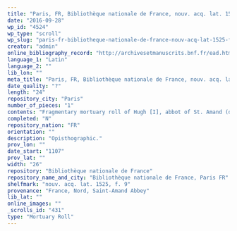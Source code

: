 ```yaml
---
title: "Paris, FR, Bibliothèque nationale de France, nouv. acq. lat. 1525, f. 9"
date: "2016-09-28"
wp_id: "4524"
wp_type: "scroll"
wp_slug: "paris-fr-bibliotheque-nationale-de-france-nouv-acq-lat-1525-f-9"
creator: "admin"
online_bibliography_record: "http://archivesetmanuscrits.bnf.fr/ead.html?id=FRBNFEAD000069845"
language_1: "Latin"
language_2: ""
lib_lon: ""
meta_title: "Paris, FR, Bibliothèque nationale de France, nouv. acq. lat. 1525, f. 9"
date_quality: "?"
length: "24"
repository_city: "Paris"
number_of_pieces: "1"
contents: "Fragmentary mortuary roll of Hugh [I], abbot of St. Amand (d. 8 September 1107)."
completed: "N"
repository_nation: "FR"
orientation: ""
description: "Opisthographic."
prov_lon: ""
date_start: "1107"
prov_lat: ""
width: "26"
repository: "Bibliothèque nationale de France"
repository_name_and_city: "Bibliothèque nationale de France, Paris FR"
shelfmark: "nouv. acq. lat. 1525, f. 9"
provenance: "France, Nord, Saint-Amand Abbey"
lib_lat: ""
online_images: ""
_scrolls_id: "431"
type: "Mortuary Roll"
---
```



